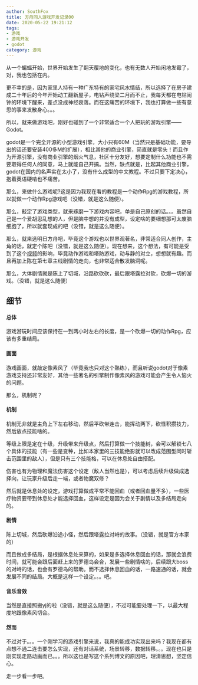 ```yaml
---
author: SouthFox
title: 方舟同人游戏开发记录00
date: 2020-05-22 19:21:12
tags:
- 游戏
- 游戏开发
- godot
category: 游戏
---
```


从一个蝙蝠开始，世界开始发生了翻天覆地的变化，也有无数人开始闲地发霉了，对，我也包括在内。

更不幸的是，因为家里人持有一种广东特有的家宅风水情结，所以选择了在房子建成二十年后的今年开始动工翻新屋子，电钻声绕梁二月而不止，我每天都在电钻闹钟的环境下醒来，差点没成神经衰落。而在这痛苦的环境下，我也打算做一些有意思的事来发散身心。。。

<!--more-->

所以，就来做游戏吧，刚好也碰到了一个非常适合一个人把玩的游戏引擎——Godot。

godot是一个完全开源的小型游戏引擎，大小只有60M（当然只是基础功能，要导出的话还要安装400多M的扩展），相比其他的商业引擎，简直就是零头！而且作为开源引擎，没有商业引擎的烟火气息，社区十分友好，想要定制什么功能也不需要取得任何人的同意，马上就能自己开搞。当然，缺点就是，比起其他商业引擎，godot在国内的名声实在太小了，没有什么成型的中文教程。不过只要下定决心，抱着英语硬啃也不痛苦。

那么，来做什么游戏呢?这是因为我现在看的教程是一个动作Rpg的游戏教程，所以就做一个动作Rpg游戏吧（没错，就是这么随便）。

那么，敲定了游戏类型，就来琢磨一下游戏内容吧，单是自己原创的话。。。虽然自己是一个爱胡思乱想的人，但是脑中想的并没有成型，设定啥的要细想那可太废脑细胞了，所以就套现成的吧（没错，就是这么随便）。

那么，就来选明日方舟吧，毕竟这个游戏也以世界观著名，非常适合同人创作，主角的话，就定个陈吧（没错，就是这么随便）。现在想来，这个想法，有可能是受到了这个[视频](https://www.bilibili.com/video/BV1hK411L7nq)的影响，毕竟动作游戏和塔防游戏，动与静的对立，想想就有趣。而且再加上陈在第七章主线剧情的走向，也非常适合散发脑洞呢。

那么，大体剧情就是陈上了切城，沿路砍砍砍，最后跟塔露拉对砍，砍爆一切的游戏。（没错，就是这么随便）

## 细节

#### 总体

游戏游玩时间应该保持在一到两小时左右的长度，是一个砍爆一切的动作Rpg，应该有多重结局。

#### 画面

游戏画面，就敲定像素风了（毕竟我也只对这个熟练），而且听说godot对于像素游戏支持还非常友好，其他一些著名的引擎制作像素风的游戏可能会产生令人恼火的问题。

那么，机制呢？

#### 机制

机制无非就是主角上下左右移动，然后平砍带连击，能挥动两下，砍怪积攒技力，然后放点技能啥的。

等级上限是定在十级，升级带来升级点，然后打算做一个技能树，会可以解锁七八个具体的技能（有一些是变种，比如本家里的三技能绝影就可以改成范围型同时斩击范围里的敌人），但是只有三个技能格，可以在休息处自由搭配。

伤害也有为物理和魔法伤害这个设定（敌人当然也是），可以考虑后续升级做成选择向，让玩家升级后走一端，或者物魔双修？

然后就是休息处的设定，游戏打算做成平常不能回血（或者回血量不多），一些医疗物资要带到休息处才能选择回血，这样设定是因为会关于剧情以及多结局走向的。

#### 剧情

陈上切城，然后砍爆沿途小怪，然后跟塔露拉对峙的故事。（没错，就是官方本家的）

而且做成多结局，是根据休息处来算的，如果是多选择休息回血的话，那就会浪费时间，就可能会跟后面赶上来的罗德岛会合，发展一些剧情啥的，后续跟大boss的对峙的话，也会有罗德岛的帮助。而不选择休息回血的话，一路速通的话，就会发展不同的结局。大概是这样一个设定。。。吧。

#### 音乐音效

当然是直接照搬yj的啦（没错，就是这么随便），不过可能要处理一下，以最大程度地跟像素风切合。

#### 然而

不过对于。。。一个刚学习的游戏引擎来说，我真的能成功实现出来吗？我现在都有点想不通二连击要怎么实现，还有对话系统，场景转移，数据转移。。。现在也只是刚实现走路动画而已。。。所以这也是写这个系列博文的原因吧，理清思想，坚定信心。

走一步看一步吧。

